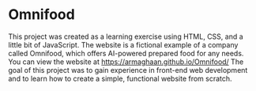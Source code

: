 # Omnifood

This project was created as a learning exercise using HTML, CSS, and a little bit of JavaScript. The website is a fictional example of a company called Omnifood, which offers AI-powered prepared food for any needs. You can view the website at https://armaghaan.github.io/Omnifood/
The goal of this project was to gain experience in front-end web development and to learn how to create a simple, functional website from scratch.
